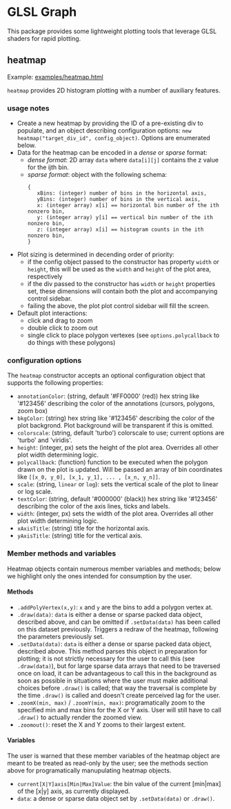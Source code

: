# GLSL Graph

This package provides some lightweight plotting tools that leverage GLSL shaders for rapid plotting.

## heatmap

Example: [examples/heatmap.html](https://bkatiemills.github.io/glslgraph/examples/heatmap.html)

`heatmap` provides 2D histogram plotting with a number of auxiliary features.

### usage notes

 - Create a new heatmap by providing the ID of a pre-existing div to populate, and an object describing configuration options: `new heatmap("target_div_id", config_object)`. Options are enumerated below.
 - Data for the heatmap can be encoded in a _dense_ or _sparse_ format:
   - _dense format_: 2D array `data` where `data[i][j]` contains the z value for the ijth bin.
   - _sparse format_: object with the following schema:
     ```
     {
        xBins: (integer) number of bins in the horizontal axis,
        yBins: (integer) number of bins in the vertical axis,
        x: (integer array) x[i] == horizontal bin number of the ith nonzero bin,
        y: (integer array) y[i] == vertical bin number of the ith nonzero bin,
        z: (integer array) x[i] == histogram counts in the ith nonzero bin,
     }
     ``` 
 - Plot sizing is determined in decending order of priority:
   - if the config object passed to the constructor has property `width` or `height`, this will be used as the `width` and `height` of the plot area, respectively
   - if the div passed to the constructor has `width` or `height` properties set, these dimensions will contain both the plot and accompanying control sidebar.
   - failing the above, the plot plot control sidebar will fill the screen.
 - Default plot interactions:
   - click and drag to zoom
   - double click to zoom out
   - single click to place polygon vertexes (see `options.polycallback` to do things with these polygons)

### configuration options

The `heatmap` constructor accepts an optional configuration object that supports the following properties:

 - `annotationColor`: (string, default '#FF0000' (red)) hex string like '#123456' describing the color of the annotations (cursors, polygons, zoom box) 
 - `bkgColor`: (string) hex string like '#123456' describing the color of the plot backgrond. Plot background will be transparent if this is omitted.
 - `colorscale`: (string, default 'turbo') colorscale to use; current options are 'turbo' and 'viridis'.
 - `height`: (integer, px) sets the height of the plot area. Overrides all other plot width determining logic.
 - `polycallback`: (function) function to be executed when the polygon drawn on the plot is updated. Will be passed an array of bin coordinates like `[[x_0, y_0], [x_1, y_1], ... , [x_n, y_n]]`.
 - `scale`: (string, `linear` or `log`): sets the vertical scale of the plot to linear or log scale.
 - `textColor`: (string, default '#000000' (black)) hex string like '#123456' describing the color of the axis lines, ticks and labels.
 - `width`: (integer, px) sets the width of the plot area. Overrides all other plot width determining logic.
 - `xAxisTitle`: (string) title for the horizontal axis.
 - `yAxisTitle`: (string) title for the vertical axis.

### Member methods and variables

Heatmap objects contain numerous member variables and methods; below we highlight only the ones intended for consumption by the user. 

#### Methods

- `.addPolyVertex(x,y)`: `x` and `y` are the bins to add a polygon vertex at.
- `.draw(data)`: `data` is either a dense or sparse packed data object, described above, and can be omitted if `.setData(data)` has been called on this dataset previously. Triggers a redraw of the heatmap, following the parameters previously set.
- `.setData(data)`: `data` is either a dense or sparse packed data object, described above. This method parses this object in preparation for plotting; it is not strictly necessary for the user to call this (see `.draw(data)`), but for large sparse data arrays that need to be traversed once on load, it can be advantageous to call this in the background as soon as possible in situations where the user must make additional choices before `.draw()` is called; that way the traversal is complete by the time `.draw()` is called and doesn't create perceived lag for the user.
- `.zoomX(min, max)` / `.zoomY(min, max)`: programatically zoom to the specified min and max bins for the X or Y axis. User will still have to call `.draw()` to actually render the zoomed view.
- `.zoomout()`: reset the X and Y zooms to their largest extent.

#### Variables

The user is warned that these member variables of the heatmap object are meant to be treated as read-only by the user; see the methods section above for programatically manupulating heatmap objects.

- `current[X|Y]axis[Min|Max]Value`: the bin value of the current [min|max] of the [x|y] axis, as currently displayed.
- `data`: a dense or sparse data object set by `.setData(data)` or `.draw()`.